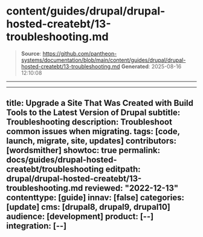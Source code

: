 # content/guides/drupal/drupal-hosted-createbt/13-troubleshooting.md

> **Source**: https://github.com/pantheon-systems/documentation/blob/main/content/guides/drupal/drupal-hosted-createbt/13-troubleshooting.md
> **Generated**: 2025-08-16 12:10:08

---

---
title: Upgrade a Site That Was Created with Build Tools to the Latest Version of Drupal
subtitle: Troubleshooting
description: Troubleshoot common issues when migrating.
tags: [code, launch, migrate, site, updates]
contributors: [wordsmither]
showtoc: true
permalink: docs/guides/drupal-hosted-createbt/troubleshooting
editpath: drupal/drupal-hosted-createbt/13-troubleshooting.md
reviewed: "2022-12-13"
contenttype: [guide]
innav: [false]
categories: [update]
cms: [drupal8, drupal9, drupal10]
audience: [development]
product: [--]
integration: [--]
---

<Partial file="drupal/troubleshooting-drush.md" />

<Partial file="drupal/troubleshooting-general.md" />